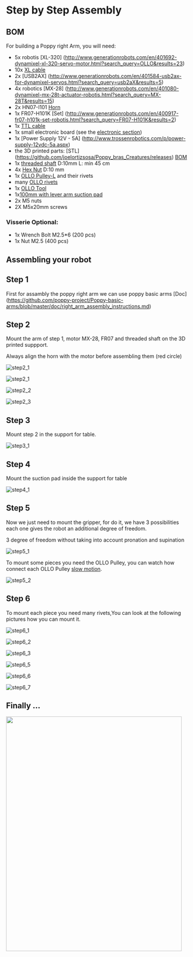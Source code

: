 # Step by Step Assembly


## BOM

For building a Poppy right Arm, you will need:

* 5x robotis [XL-320] (http://www.generationrobots.com/en/401692-dynamixel-xl-320-servo-motor.html?search_query=OLLO&results=23)
* 10x [XL cable](http://www.generationrobots.com/en/402090-3p-130-mm-cables-for-xl-servos-x5.html)
* 2x [USB2AX] (http://www.generationrobots.com/en/401584-usb2ax-for-dynamixel-servos.html?search_query=usb2aX&results=5)
* 4x robotics [MX-28] (http://www.generationrobots.com/en/401080-dynamixel-mx-28t-actuator-robotis.html?search_query=MX-28T&results=15)
* 2x HN07-I101 [Horn](http://www.generationrobots.com/en/400939-hn07-i101-horn-and-bearing-set-for-dynamixel-actuators-robotis.html)
* 1x FR07-H101K [Set] (http://www.generationrobots.com/en/400917-fr07-h101k-set-robotis.html?search_query=FR07-H101K&results=2)
* 1x [TTL cable](http://www.generationrobots.com/en/401739-3p-cable-set-bcs-3p01-for-dynamixel-servo-motors.html?search_query=mx+cable&results=336)
* 1x small electronic board (see the [electronic section](electronic.md))
* 1x [Power Supply 12V - 5A] (http://www.trossenrobotics.com/p/power-supply-12vdc-5a.aspx)
* the 3D printed parts: [STL] (https://github.com/joelortizsosa/Poppy_bras_Creatures/releases) [BOM](https://github.com/joelortizsosa/Poppy_bras_Creatures/blob/master/Hadware/Poppy%20bras%20prehenseur/BOM.md)
* 1x [threaded shaft](http://www.leroymerlin.fr/v3/p/produits/tige-filetee-en-acier-zingue-long-1-m-x-diam-10-mm-e54322) D:10mm L: min 45 cm
* 4x [Hex Nut](http://www.vis-express.fr/fr/ecrous-inox-a2-hu/19735-ECROU-HEXAGONAL-M10-INOX-DACROMET-8425001057.html) D:10 mm
* 1x [OLLO Pulley-L](http://www.generationrobots.com/en/401871-ollo-pulley-l-gray-5pcs.html?search_query=OLLO&results=23) and their rivets
* many [OLLO rivets](http://www.generationrobots.com/en/401870-ollo-rivet-set-ors-10.html)
* 1x [OLLO Tool](http://www.generationrobots.com/en/401872-ollo-tool.html)
* 1x[100mm with lever arm suction pad](http://www.ventouses-soufflets.com/ventouses-avec-levier-d-appui/54-ventouse-100mm-avec-levier-d-appui-et-avec-patte-de-fixation-noire.html)
* 2x M5 nuts
* 2X M5x20mm screws

### Visserie Optional:
* 1x Wrench Bolt M2.5*6 (200 pcs)
* 1x Nut M2.5 (400 pcs)

## Assembling your robot

## Step 1

First for assambly the poppy right arm we can use poppy basic arms [Doc] (https://github.com/poppy-project/Poppy-basic-arms/blob/master/doc/right_arm_assembly_instructions.md)

## Step 2
Mount the arm of step 1, motor MX-28, FR07 and threaded shaft on the 3D printed suppport.

Always align the horn with the motor before assembling them (red circle)

![step2_1](img/assembly/img12.jpg)

![step2_1](img/assembly/img0.JPG)

![step2_2](img/assembly/img13.jpg)

![step2_3](img/assembly/img14.jpg)

## Step 3

Mount step 2 in the support for table.

![step3_1](img/assembly/support_for_table.jpg)

## Step 4

Mount the suction pad inside the support for table

![step4_1](img/assembly/base.jpg)

## Step 5

Now we just need to mount the gripper, for do it, we have 3 possibilities each one gives the robot an additional degree of freedom.

3 degree of freedom without taking into account pronation and supination

![step5_1](img/assembly/img1.jpg)

To mount some pieces you need the OLLO Pulley, you can watch how connect each OLLO Pulley [slow motion](https://vimeo.com/125704291).

![step5_2](img/assembly/pulley.JPG)

## Step 6
To mount each piece you need many rivets,You can look at the following pictures how you can mount it.

![step6_1](img/assembly/rivet1.JPG)

![step6_2](img/assembly/rivet2.JPG)

![step6_3](img/assembly/rivet3.JPG)

![step6_5](img/assembly/rivet5.JPG)

![step6_6](img/assembly/img15.jpg)

![step6_7](img/assembly/img8.jpg)

## Finally ...

<img id="pp" src="img/assembly/pop_all.jpg" width="480" height="640">
